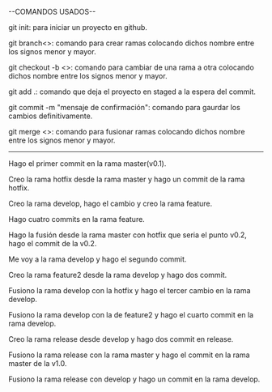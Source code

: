 --COMANDOS USADOS-- 

git init: para iniciar un proyecto en github.

git branch<>: comando para crear ramas colocando dichos nombre entre los signos menor y mayor.

git checkout -b <>: comando para cambiar de una rama a otra colocando dichos nombre entre los signos menor y mayor.

git add .: comando que deja el proyecto en staged a la espera del commit.

git commit -m "mensaje de confirmación": comando para gaurdar los cambios definitivamente.

git merge <>: comando para fusionar ramas colocando dichos nombre entre los signos menor y mayor.

----------------------------------------------------------------------------------------------

Hago el primer commit en la rama master(v0.1).

Creo la rama hotfix desde la rama master y hago un commit de la rama hotfix.

Creo la rama develop, hago el cambio y creo la rama feature.

Hago cuatro commits en la rama feature.

Hago la fusión desde la rama master con hotfix que seria el punto v0.2, hago el commit de la v0.2.

Me voy a la rama develop y hago el segundo commit.

Creo la rama feature2 desde la rama develop y hago dos commit.

Fusiono la rama develop con la hotfix y hago el tercer cambio en la rama develop.

Fusiono la rama develop con la de feature2 y hago el cuarto commit en la rama develop.

Creo la rama release desde develop y hago dos commit en release.

Fusiono la rama release con la rama master y hago el commit en la rama master de la v1.0.

Fusiono la rama release con develop y hago un commit en la rama develop.


